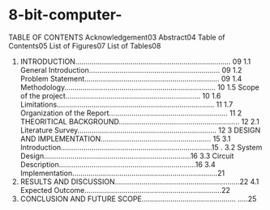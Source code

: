# 8-bit-computer-

TABLE OF CONTENTS
Acknowledgement03
Abstract04
Table of Contents05
List of Figures07
List of Tables08
1. INTRODUCTION…………………………………………………………………. 09
1.1 General Introduction………………………………………………………. 09
1.2 Problem Statement………………………………………………………… 09
1.4 Methodology….……………………………….……………………….….. 10
1.5 Scope of the project………………………………………………………... 10
1.6 Limitations……………………………………………………………........ 11
1.7 Organization of the Report…………………………………………..…….. 11
2 THEORITICAL BACKGROUND………………………………………………….. 12
2.1 Literature Survey………………………………………………………….. 12
3 DESIGN AND IMPLEMENTATION……………………………………………... 15
3.1 Introduction…………………………………………………….……….…15
.
3.2 System Design……………………………………………………….…..…16
3.3 Circuit Description……………………………………………………..…..16
3.4 Implementation……………………………………………………….….…21
4. RESULTS AND DISCUSSION……………………………………………….……22
4.1 Expected Outcome……………………………………………………….…22
5. CONCLUSION AND FUTURE SCOPE………………………………………. …..25
